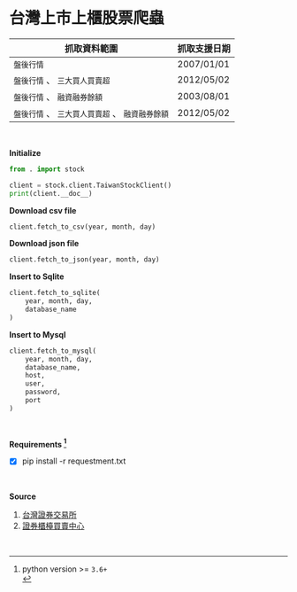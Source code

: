# 台灣上市上櫃股票爬蟲

| 抓取資料範圍                                     | 抓取支援日期 |
| ----------------------------------------------- | ------------ |
| `盤後行情`                                       | 2007/01/01   |
| `盤後行情` 、 `三大買人買賣超`                   | 2012/05/02   |
| `盤後行情` 、 `融資融券餘額`                     | 2003/08/01   |
| `盤後行情` 、 `三大買人買賣超` 、 `融資融券餘額` | 2012/05/02   |

<br>

**Initialize**

```python
from . import stock

client = stock.client.TaiwanStockClient()
print(client.__doc__)

```

**Download csv file**

```python
client.fetch_to_csv(year, month, day)
```

**Download json file**

```python
client.fetch_to_json(year, month, day)
```

**Insert to Sqlite**

```python
client.fetch_to_sqlite(
    year, month, day,
    database_name
)
```

**Insert to Mysql**

```python
client.fetch_to_mysql(
    year, month, day,
    database_name,
    host,
    user,
    password,
    port
)
```

<br>

**Requirements [^1]**

- [x] pip install -r requestment.txt

<br>

**Source**

1. [台灣證券交易所](https://www.twse.com.tw/zh/)
2. [證券櫃檯買賣中心](https://www.tpex.org.tw/web/)

<br>

[^1]: python version >= `3.6+`<br>
